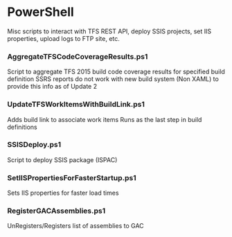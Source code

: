 # PowerShell

Misc scripts to interact with TFS REST API, deploy SSIS projects, set IIS properties, upload logs to FTP site, etc.

### AggregateTFSCodeCoverageResults.ps1

Script to aggregate TFS 2015 build code coverage results for specified build definition 
SSRS reports do not work with new build system (Non XAML) to provide this info as of Update 2 

### UpdateTFSWorkItemsWithBuildLink.ps1

Adds build link to associate work items
Runs as the last step in build definitions  

### SSISDeploy.ps1
Script to deploy SSIS package (ISPAC) 

### SetIISPropertiesForFasterStartup.ps1
Sets IIS properties for faster load times

### RegisterGACAssemblies.ps1
UnRegisters/Registers list of assemblies to GAC
